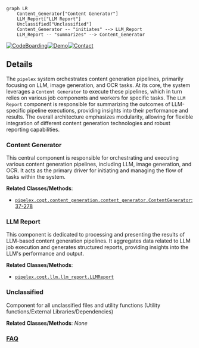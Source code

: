 ```mermaid
graph LR
    Content_Generator["Content Generator"]
    LLM_Report["LLM Report"]
    Unclassified["Unclassified"]
    Content_Generator -- "initiates" --> LLM_Report
    LLM_Report -- "summarizes" --> Content_Generator
```

[![CodeBoarding](https://img.shields.io/badge/Generated%20by-CodeBoarding-9cf?style=flat-square)](https://github.com/CodeBoarding/CodeBoarding)[![Demo](https://img.shields.io/badge/Try%20our-Demo-blue?style=flat-square)](https://www.codeboarding.org/diagrams)[![Contact](https://img.shields.io/badge/Contact%20us%20-%20contact@codeboarding.org-lightgrey?style=flat-square)](mailto:contact@codeboarding.org)

## Details

The `pipelex` system orchestrates content generation pipelines, primarily focusing on LLM, image generation, and OCR tasks. At its core, the system leverages a `Content Generator` to execute these pipelines, which in turn relies on various job components and workers for specific tasks. The `LLM Report` component is responsible for summarizing the outcomes of LLM-specific pipeline executions, providing insights into their performance and results. The overall architecture emphasizes modularity, allowing for flexible integration of different content generation technologies and robust reporting capabilities.

### Content Generator
This central component is responsible for orchestrating and executing various content generation pipelines, including LLM, image generation, and OCR. It acts as the primary driver for initiating and managing the flow of tasks within the system.


**Related Classes/Methods**:

- <a href="https://github.com/Pipelex/pipelex/blob/mainpipelex/cogt/content_generation/content_generator.py#L37-L278" target="_blank" rel="noopener noreferrer">`pipelex.cogt.content_generation.content_generator.ContentGenerator`:37-278</a>


### LLM Report
This component is dedicated to processing and presenting the results of LLM-based content generation pipelines. It aggregates data related to LLM job execution and generates structured reports, providing insights into the LLM's performance and output.


**Related Classes/Methods**:

- <a href="https://github.com/Pipelex/pipelex/blob/mainpipelex/cogt/llm/llm_report.py" target="_blank" rel="noopener noreferrer">`pipelex.cogt.llm.llm_report.LLMReport`</a>


### Unclassified
Component for all unclassified files and utility functions (Utility functions/External Libraries/Dependencies)


**Related Classes/Methods**: _None_



### [FAQ](https://github.com/CodeBoarding/GeneratedOnBoardings/tree/main?tab=readme-ov-file#faq)
